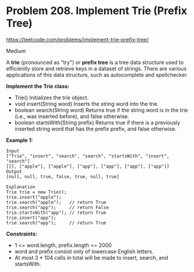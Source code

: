 # Problem 208. Implement Trie (Prefix Tree)
<https://leetcode.com/problems/implement-trie-prefix-tree/>

Medium

A **trie** (pronounced as "try") or **prefix tree** is a tree data structure used to efficiently store and retrieve keys in a dataset of strings. There are various applications of this data structure, such as autocomplete and spellchecker.

**Implement the Trie class:**

* Trie() Initializes the trie object.
* void insert(String word) Inserts the string word into the trie.
* boolean search(String word) Returns true if the string word is in the trie (i.e., was inserted before), and false otherwise.
* boolean startsWith(String prefix) Returns true if there is a previously inserted string word that has the prefix prefix, and false otherwise.

**Example 1:**

    Input
    ["Trie", "insert", "search", "search", "startsWith", "insert", "search"]
    [[], ["apple"], ["apple"], ["app"], ["app"], ["app"], ["app"]]
    Output
    [null, null, true, false, true, null, true]

    Explanation
    Trie trie = new Trie();
    trie.insert("apple");
    trie.search("apple");   // return True
    trie.search("app");     // return False
    trie.startsWith("app"); // return True
    trie.insert("app");
    trie.search("app");     // return True

**Constraints:**

* 1 <= word.length, prefix.length <= 2000
* word and prefix consist only of lowercase English letters.
* At most 3 * 104 calls in total will be made to insert, search, and startsWith.
